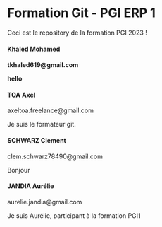 <h1>Formation Git - PGI ERP 1</h1>
<p>Ceci est le repository de la formation PGI 2023 !</p>

<div>
<h4>
<scan>Khaled<scan> <scan>Mohamed<scan>
<h4>
<p>tkhaled619@gmail.com</p>
<p> hello</p>

</div>
    <h4>
        <scan>TOA</scan>
        <scan>Axel</scan>
    </h4>
    <p>axeltoa.freelance@gmail.com</p>
    <p>Je suis le formateur git.</p>
</div>
<div>
  <h4>
  <scan>SCHWARZ</scan> 
  <scan>Clement</scan>
  </h4>
  <p>clem.schwarz78490@gmail.com</p>
  <p>Bonjour </p>
</div>
<div>
    <h4>
        <scan>JANDIA</scan>
        <scan>Aurélie</scan>
    </h4>
    <p>aurelie.jandia@gmail.com</p>
    <p>Je suis Aurélie, participant à la formation PGI1</p>
</div>
